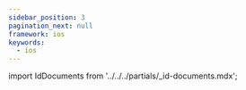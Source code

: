 ```yaml
---
sidebar_position: 3
pagination_next: null
framework: ios
keywords:
  - ios
---
```


import IdDocuments from '../../../partials/_id-documents.mdx';

<IdDocuments/>